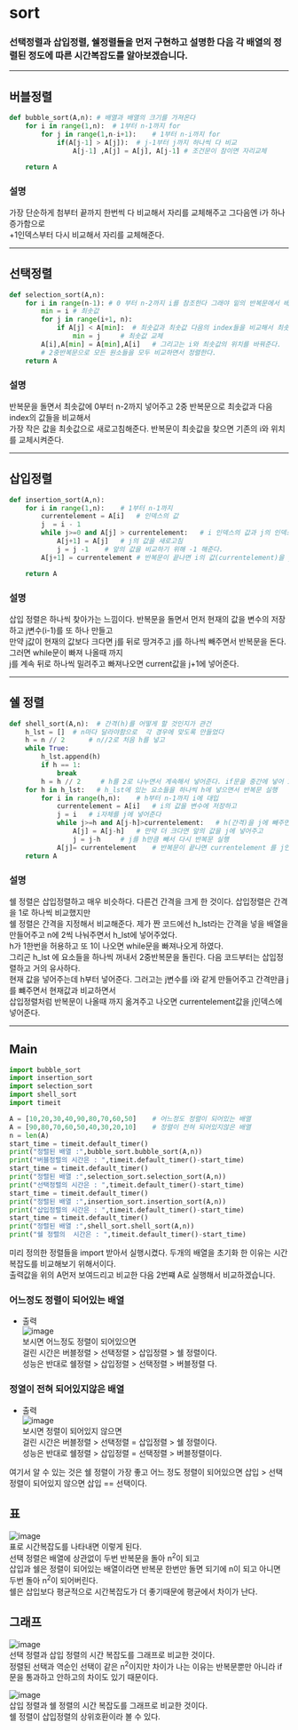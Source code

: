 # sort  
### 선택정렬과 삽입정렬, 쉘정렬들을 먼저 구현하고 설명한 다음 각 배열의 정렬된 정도에 따른 시간복잡도를 알아보겠습니다.  
- - - 
## 버블정렬
``` python
def bubble_sort(A,n): # 배열과 배열의 크기를 가져온다
    for i in range(1,n):  # 1부터 n-1까지 for
        for j in range(1,n-i+1):    # 1부터 n-i까지 for 
            if(A[j-1] > A[j]):  # j-1부터 j까지 하나씩 다 비교
                A[j-1] ,A[j] = A[j], A[j-1] # 조건문이 참이면 자리교체

    return A
```
### 설명  
가장 단순하게 첨부터 끝까지 한번씩 다 비교해서 자리를 교체해주고 그다음엔 i가 하나 증가함으로  
+1인덱스부터 다시 비교해서 자리를 교체해준다.
- - - 
## 선택정렬  
``` python 
def selection_sort(A,n):
    for i in range(n-1): # 0 부터 n-2까지 i를 참조한다 그래야 밑의 반복문에서 배열의 범위를 안 넘어간다
        min = i # 최솟값
        for j in range(i+1, n):  
            if A[j] < A[min]:  # 최솟값과 최솟값 다음의 index들을 비교해서 최솟값이 더 크다면
                min = j     # 최솟값 교체
        A[i],A[min] = A[min],A[i]   # 그리고는 i와 최솟값의 위치를 바꿔준다.
        # 2중반복문으로 모든 원소들을 모두 비교하면서 정렬한다.
    return A
```
### 설명  
반복문을 돌면서 최솟값에 0부터 n-2까지 넣어주고 2중 반복문으로 최솟값과 다음 index의 값들을 비교해서  
가장 작은 값을 최솟값으로 새로고침해준다. 반복문이 최솟값을 찾으면 기존의 i와 위치를 교체시켜준다.  
- - -
##  삽입정렬  
``` python
def insertion_sort(A,n):
    for i in range(1,n):    # 1부터 n-1까지
        currentelement = A[i]   # 인덱스의 값
        j  = i - 1  
        while j>=0 and A[j] > currentelement:   # i 인덱스의 값과 j의 인덱스 값을 비교 j가 더 크다면
            A[j+1] = A[j]   # j의 값을 새로고침
            j = j -1    # 앞의 값을 비교하기 위해 -1 해준다.
        A[j+1] = currentelement # 반복문이 끝나면 i의 값(currentelement)을 j+1에 넣어준다.

    return A
```
### 설명  
삽입 정렬은 하나씩 찾아가는 느낌이다. 반복문을 돌면서 먼저 현재의 값을 변수의 저장하고 j변수(i-1)를 또 하나 만들고  
만약 j값이 현재의 값보다 크다면 j를 뒤로 땅겨주고 j를 하나씩 빼주면서 반복문을 돈다. 그러면 while문이 빠져 나올때 까지  
j를 계속 뒤로 하나씩 밀려주고 빠져나오면 current값을 j+1에 넣어준다.  
- - -  
## 쉘 정렬  
``` python
def shell_sort(A,n):  # 간격(h)를 어떻게 할 것인지가 관건
    h_lst = []  # n마다 달라야함으로  각 경우에 맞도록 만들었다
    h = n // 2      # n//2로 처음 h를 넣고
    while True:
        h_lst.append(h)
        if h == 1:
            break
        h = h // 2     # h를 2로 나누면서 계속해서 넣어준다. if문을 중간에 넣어 1을 한번 참조하도록 하였다.
    for h in h_lst:   # h_lst에 있는 요소들을 하나씩 h에 넣으면서 반복문 실행
        for i in range(h,n):    # h부터 n-1까지 i에 대입
            currentelement = A[i]   # i의 값을 변수에 저장하고
            j = i   # i자체를 j에 넣어준다
            while j>=h and A[j-h]>currentelement:   # h(간격)을 j에 빼주면서 currentelement 와 비교
                A[j] = A[j-h]   # 만약 더 크다면 앞의 값을 j에 넣어주고
                j = j-h     # j를 h만큼 빼서 다시 반복문 실행
            A[j]= currentelement    # 반복문이 끝나면 currentelement 를 j인덱스에 넣어준다
    return A
```
### 설명  
쉘 정렬은 삽입정렬하고 매우 비슷하다. 다른건 간격을 크게 한 것이다. 삽입정렬은 간격을 1로 하나씩 비교했지만  
쉘 정렬은 간격을 지정해서 비교해준다. 제가 짠 코드에선 h_lst라는 간격을 넣을 배열을 만들어주고 n에 2씩 나눠주면서 h_lst에 넣어주었다.  
h가 1한번을 허용하고 또 1이 나오면 while문을 빠져나오게 하였다.  
그리곤 h_lst 에 요소들을 하나씩 꺼내서 2중반복문을 돌린다. 다음 코드부터는 삽입정렬하고 거의 유사하다.  
현재 값을 넣어주는데 h부터 넣어준다. 그러고는 j변수를 i와 같게 만들어주고 간격만큼 j를 뺴주면서 현재값과 비교하면서  
삽입정렬처럼 반복문이 나올때 까지 옮겨주고 나오면 currentelement값을 j인덱스에 넣어준다.  
- - -
## Main
``` python
import bubble_sort
import insertion_sort
import selection_sort
import shell_sort
import timeit

A = [10,20,30,40,90,80,70,60,50]    # 어느정도 정렬이 되어있는 배열
A = [90,80,70,60,50,40,30,20,10]    # 정렬이 전혀 되어있지않은 배열
n = len(A)
start_time = timeit.default_timer()
print("정렬된 배열 :",bubble_sort.bubble_sort(A,n))
print("버블정렬의 시간은 : ",timeit.default_timer()-start_time)
start_time = timeit.default_timer()
print("정렬된 배열 :",selection_sort.selection_sort(A,n))
print("선택정렬의 시간은 : ",timeit.default_timer()-start_time)
start_time = timeit.default_timer()
print("정렬된 배열 :",insertion_sort.insertion_sort(A,n))
print("삽입정렬의 시간은 : ",timeit.default_timer()-start_time)
start_time = timeit.default_timer()
print("정렬된 배열 :",shell_sort.shell_sort(A,n))
print("쉘 정렬의  시간은 : ",timeit.default_timer()-start_time)
```
미리 정의한 정렬들을 import 받아서 실행시켰다.
두개의 배열을 초기화 한 이유는 시간복잡도를 비교해보기 위해서이다.  
출력값을 위의 A먼저 보여드리고 비교한 다음 2번쨰 A로 실행해서 비교하겠습니다.  
### 어느정도 정렬이 되어있는 배열  
* 출력  
![image](https://user-images.githubusercontent.com/80373033/116982161-6bcc7280-ad03-11eb-9cc9-b47359e893af.png)  
보시면 어느정도 정렬이 되어있으면   
걸린 시간은 버블정렬 > 선택정렬 > 삽입정렬 > 쉘 정렬이다.  
성능은 반대로  쉘정렬 > 삽입정렬 > 선택정렬 > 버블정렬 다.  
###  정열이 전혀 되어있지않은 배열  
* 출력  
![image](https://user-images.githubusercontent.com/80373033/116982600-f1502280-ad03-11eb-98c8-3f171aaee7e7.png)  
보시면 정렬이 되어있지 않으면  
걸린 시간은 버블정렬 > 선택정렬 = 삽입정렬 > 쉘 정렬이다.  
성능은 반대로 쉘정렬 > 삽입정렬 = 선택정렬 > 버블정렬이다.  

여기서 알 수 있는 것은 쉘 정렬이 가장 좋고 어느 정도 정렬이 되어있으면 삽입 > 선택  
정렬이 되어있지 않으면 삽입 == 선택이다.  

## 표  
![image](https://user-images.githubusercontent.com/80373033/116834188-ead48480-abf7-11eb-99b5-3bff1e076b0e.png)  
표로 시간복잡도를 나타내면 이렇게 된다.  
선택 정렬은 배열에 상관없이 두번 반복문을 돌아 n<sup>2</sup>이 되고  
삽입과 쉘은 정렬이 되어있는 배열이라면 반복문 한번만 돌면 되기에 n이 되고 아니면 두번 돌아 n<sup>2</sup>이 되어버린다.  
쉘은 삽입보다 평균적으로 시간복잡도가 더 좋기때문에 평균에서 차이가 난다.  
    
## 그래프  
![image](https://user-images.githubusercontent.com/80373033/116835786-f5464c80-abfe-11eb-8225-06f77180c145.png)  
선택 정렬과 삽입 정렬의 시간 복잡도를 그래프로 비교한 것이다.  
정렬된 선택과 역순인 선택이 같은 n<sup>2</sup>이지만 차이가 나는 이유는 반복문뿐만 아니라 if문을 통과하고 안하고의 차이도 있기 때문이다.  

![image](https://user-images.githubusercontent.com/80373033/116836406-52430200-ac01-11eb-8655-303399b8c73e.png)  
삽입 정렬과 쉘 정렬의 시간 복잡도를 그래프로 비교한 것이다.  
쉘 정렬이 삽입정렬의 상위호환이라 볼 수 있다.  
